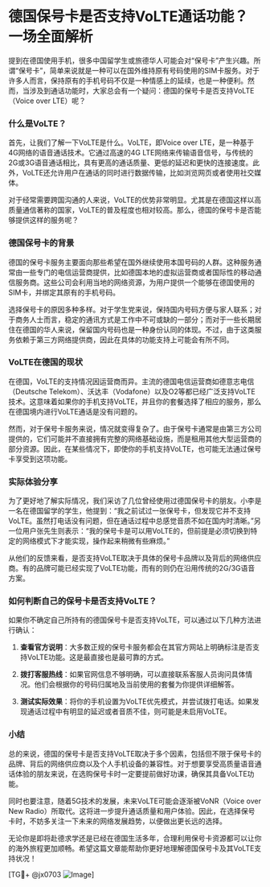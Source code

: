 # 德国保号卡是否支持VoLTE通话功能？一场全面解析

提到在德国使用手机，很多中国留学生或旅德华人可能会对“保号卡”产生兴趣。所谓“保号卡”，简单来说就是一种可以在国外维持原有号码使用的SIM卡服务。对于许多人而言，保持原有的手机号码不仅是一种情感上的延续，也是一种便利。然而，当涉及到通话功能时，大家总会有一个疑问：德国的保号卡是否支持VoLTE（Voice over LTE）呢？

### 什么是VoLTE？

首先，让我们了解一下VoLTE是什么。VoLTE，即Voice over LTE，是一种基于4G网络的语音通话技术。它通过高速的4G LTE网络来传输语音信号，与传统的2G或3G语音通话相比，具有更高的通话质量、更低的延迟和更快的连接速度。此外，VoLTE还允许用户在通话的同时进行数据传输，比如浏览网页或者使用社交媒体。

对于经常需要跨国沟通的人来说，VoLTE的优势非常明显。尤其是在德国这样以高质量通信著称的国家，VoLTE的普及程度也相对较高。那么，德国的保号卡是否能够提供这样的服务呢？

### 德国保号卡的背景

德国的保号卡服务主要面向那些希望在国外继续使用本国号码的人群。这种服务通常由一些专门的电信运营商提供，比如德国本地的虚拟运营商或者国际性的移动通信服务商。这些公司会利用当地的网络资源，为用户提供一个能够在德国使用的SIM卡，并绑定其原有的手机号码。

选择保号卡的原因多种多样。对于学生党来说，保持国内号码方便与家人联系；对于商务人士而言，稳定的通讯方式是工作中不可或缺的一部分；而对于一些长期居住在德国的华人来说，保留国内号码也是一种身份认同的体现。不过，由于这类服务依赖于第三方网络提供商，因此在具体的功能支持上可能会有所不同。

### VoLTE在德国的现状

在德国，VoLTE的支持情况因运营商而异。主流的德国电信运营商如德意志电信（Deutsche Telekom）、沃达丰（Vodafone）以及O2等都已经广泛支持VoLTE技术。这意味着如果你的手机支持VoLTE，并且你的套餐选择了相应的服务，那么在德国境内进行VoLTE通话是没有问题的。

然而，对于保号卡服务来说，情况就变得复杂了。由于保号卡通常是由第三方公司提供的，它们可能并不直接拥有完整的网络基础设施，而是租用其他大型运营商的部分资源。因此，在某些情况下，即使你的手机支持VoLTE，也可能无法通过保号卡享受到这项功能。

### 实际体验分享

为了更好地了解实际情况，我们采访了几位曾经使用过德国保号卡的朋友。小李是一名在德国留学的学生，他提到：“我之前试过一张保号卡，但发现它并不支持VoLTE。虽然打电话没有问题，但在通话过程中总感觉音质不如在国内时清晰。”另一位用户张先生则表示：“我的保号卡是可以用VoLTE的，但前提是必须切换到特定的网络模式下才能实现，操作起来稍微有些麻烦。”

从他们的反馈来看，是否支持VoLTE取决于具体的保号卡品牌以及背后的网络供应商。有的品牌可能已经实现了VoLTE功能，而有的则仍在沿用传统的2G/3G语音方案。

### 如何判断自己的保号卡是否支持VoLTE？

如果你不确定自己所持有的德国保号卡是否支持VoLTE，可以通过以下几种方法进行确认：

1. **查看官方说明**：大多数正规的保号卡服务都会在其官方网站上明确标注是否支持VoLTE功能。这是最直接也是最可靠的方式。
   
2. **拨打客服热线**：如果官网信息不够明确，可以直接联系客服人员询问具体情况。他们会根据你的号码归属地及当前使用的套餐为你提供详细解答。

3. **测试实际效果**：将你的手机设置为VoLTE优先模式，并尝试拨打电话。如果发现通话过程中有明显的延迟或者音质不佳，则可能是未启用VoLTE。

### 小结

总的来说，德国的保号卡是否支持VoLTE取决于多个因素，包括但不限于保号卡的品牌、背后的网络供应商以及个人手机设备的兼容性。对于想要享受高质量语音通话体验的朋友来说，在选购保号卡时一定要提前做好功课，确保其具备VoLTE功能。

同时也要注意，随着5G技术的发展，未来VoLTE可能会逐渐被VoNR（Voice over New Radio）所取代。这将进一步提升通话质量和用户体验。因此，在选择保号卡时，不妨多关注一下未来的网络发展趋势，以便做出更长远的选择。

无论你是即将赴德求学还是已经在德国生活多年，合理利用保号卡资源都可以让你的海外旅程更加顺畅。希望这篇文章能帮助你更好地理解德国保号卡及其VoLTE支持状况！

[TG💪+ @jx0703 ![Image](https://github.com/user-attachments/assets/dbca1d08-cadb-493c-b0ec-ad6f7a83f270)]